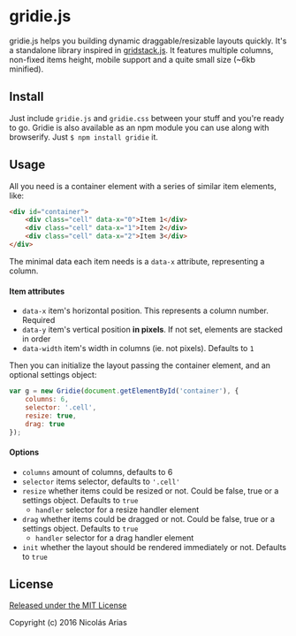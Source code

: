 # gridie.js

gridie.js helps you building dynamic draggable/resizable layouts quickly. It's a standalone library inspired in [gridstack.js](https://github.com/troolee/gridstack.js).
It features multiple columns, non-fixed items height, mobile support and a quite small size (~6kb minified).

## Install

Just include `gridie.js` and `gridie.css` between your stuff and you're ready to go.
Gridie is also available as an npm module you can use along with browserify. Just `$ npm install gridie` it.

## Usage

All you need is a container element with a series of similar item elements, like:

```html
<div id="container">
    <div class="cell" data-x="0">Item 1</div>
    <div class="cell" data-x="1">Item 2</div>
    <div class="cell" data-x="2">Item 3</div>
</div>
```

The minimal data each item needs is a `data-x` attribute, representing a column.

#### Item attributes

* `data-x` item's horizontal position. This represents a column number. Required
* `data-y` item's vertical position **in pixels**. If not set, elements are stacked in order
* `data-width` item's width in columns (ie. not pixels). Defaults to `1`

Then you can initialize the layout passing the container element, and an optional settings object:

```js
var g = new Gridie(document.getElementById('container'), {
    columns: 6,
    selector: '.cell',
    resize: true,
    drag: true
});
```

#### Options

* `columns` amount of columns, defaults to 6
* `selector` items selector, defaults to `'.cell'`
* `resize` whether items could be resized or not. Could be false, true or a settings object. Defaults to `true`
    * `handler` selector for a resize handler element
* `drag` whether items could be dragged or not. Could be false, true or a settings object. Defaults to `true`
    * `handler` selector for a drag handler element
* `init` whether the layout should be rendered immediately or not. Defaults to `true`

## License

[Released under the MIT License](LICENSE)

Copyright (c) 2016 Nicolás Arias
